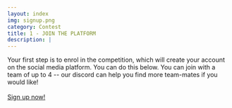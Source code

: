 ```yaml
---
layout: index
img: signup.png
category: Contest
title: 1 - JOIN THE PLATFORM
description: |
---
```

  Your first step is to enrol in the competition, which will create your account on the social media platform. You can do this below. You can join with a team of up to 4 -- our discord can help you find more team-mates if you would like!
  <br /><br />
  <a class="btn btn-primary" href="https://discord.gg/pjAA48Tj" role="button">Sign up now!</a>